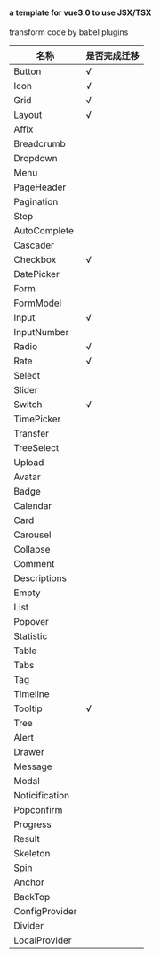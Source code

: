 #### a template for vue3.0 to use JSX/TSX

transform code by babel plugins


名称|是否完成迁移|
---|---|
Button|√
Icon|√
Grid|√
Layout|√
Affix|
Breadcrumb|
Dropdown|
Menu|
PageHeader|
Pagination|
Step|
AutoComplete|
Cascader|
Checkbox|√
DatePicker|
Form|
FormModel|
Input|√
InputNumber|
Radio|√
Rate|√
Select|
Slider|
Switch|√
TimePicker|
Transfer|
TreeSelect|
Upload|
Avatar|
Badge|
Calendar|
Card|
Carousel|
Collapse|
Comment|
Descriptions|
Empty|
List|
Popover|
Statistic|
Table|
Tabs|
Tag|
Timeline|
Tooltip|√
Tree|
Alert|
Drawer|
Message|
Modal|
Noticification|
Popconfirm|
Progress|
Result|
Skeleton|
Spin|
Anchor|
BackTop|
ConfigProvider|
Divider|
LocalProvider|


